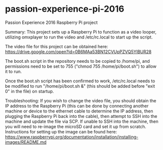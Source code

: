 # passion-experience-pi-2016
Passion Experience 2016 Raspberry Pi project

Summary: 
This project sets up a Raspberry Pi to function as a video looper, utilizing omxplayer to run the video and /etc/rc.local to start up the script. 

The video file for this project can be obtained here: https://drive.google.com/open?id=0B6MAa53BN12CVUpPZVQ5YlBUR28

The boot.sh script in the repository needs to be copied to /home/pi, and permissions need to be set to 755 ("chmod 755 /home/pi/boot.sh") to allow it to run. 

Once the boot.sh script has been confirmed to work, /etc/rc.local needs to be modified to run "/home/pi/boot.sh &" (this should be added before "exit 0" in the file) on startup. 

Troubleshooting: 
If you wish to change the video file, you should obtain the IP address to the Raspberry Pi (this can be done by connecting another machine or device to the ethernet cable to determine the IP address, then plugging the Raspberry Pi back into the cable), then attempt to SSH into the machine and update the file via SCP. If unable to SSH into the machine, then you will need to re-image the microSD card and set it up from scratch. Instructions for setting up the image can be found here: https://www.raspberrypi.org/documentation/installation/installing-images/README.md
